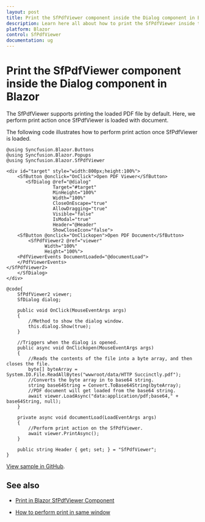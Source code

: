 ```yaml
---
layout: post
title: Print the SfPdfViewer component inside the Dialog component in Blazor | Syncfusion
description: Learn here all about how to print the SfPdfViewer inside the Dialog in Syncfusion Blazor SfPdfViewer component and more.
platform: Blazor
control: SfPdfViewer
documentation: ug
---
```


# Print the SfPdfViewer component inside the Dialog component in Blazor

The SfPdfViewer supports printing the loaded PDF file by default. Here, we perform print action once SfPdfViewer is loaded with document.

The following code illustrates how to perform print action once SfPdfViewer is loaded.

```cshtml
@using Syncfusion.Blazor.Buttons
@using Syncfusion.Blazor.Popups
@using Syncfusion.Blazor.SfPdfViewer

<div id="target" style="width:800px;height:100%">
    <SfButton @onclick="OnClick">Open PDF Viewer</SfButton>
       <SfDialog @ref="@dialog" 
                 Target="#target" 
                 MinHeight="100%" 
                 Width="100%" 
                 CloseOnEscape="true" 
                 AllowDragging="true" 
                 Visible="false"
                 IsModal="true" 
                 Header="@Header" 
                 ShowCloseIcon="false">
    <SfButton @onclick="OnClickopen">Open PDF Document</SfButton>
        <SfPdfViewer2 @ref="viewer"
              Width="100%"
              Height="100%">
    <PdfViewerEvents DocumentLoaded="@documentLoad">
    </PdfViewerEvents>
</SfPdfViewer2>
    </SfDialog>
</div>

@code{
    SfPdfViewer2 viewer;
    SfDialog dialog;

    public void OnClick(MouseEventArgs args)
    {
        //Method to show the dialog window.
        this.dialog.Show(true);
    }

    //Triggers when the dialog is opened.
    public async void OnClickopen(MouseEventArgs args)
    {
        //Reads the contents of the file into a byte array, and then closes the file.
        byte[] byteArray = System.IO.File.ReadAllBytes("wwwroot/data/HTTP Succinctly.pdf");
        //Converts the byte array in to base64 string.
        string base64String = Convert.ToBase64String(byteArray);
        //PDF document will get loaded from the base64 string.
        await viewer.LoadAsync("data:application/pdf;base64," + base64String, null);
    }

    private async void documentLoad(LoadEventArgs args)
    {
        //Perform print action on the SfPdfViewer. 
        await viewer.PrintAsync();
    }

    public string Header { get; set; } = "SfPdfViewer";
}
```

[View sample in GitHub](https://github.com/SyncfusionExamples/blazor-pdf-viewer-examples/tree/master/Print/PDF%20Viewer%20in%20a%20Dialog-SfPdfViewer).

## See also

* [Print in Blazor SfPdfViewer Component](./print)

* [How to perform print in same window](./perform-print-in-same-window)